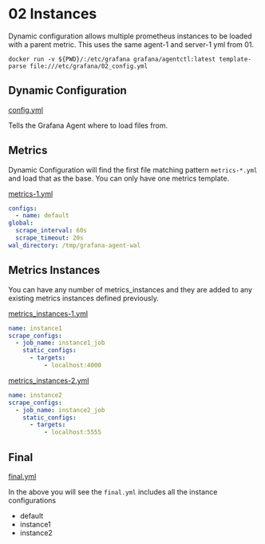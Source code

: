 # 02 Instances

Dynamic configuration allows multiple prometheus instances to be loaded with a parent metric. This uses
the same agent-1 and server-1 yml from 01.

`docker run -v ${PWD}/:/etc/grafana grafana/agentctl:latest template-parse file:///etc/grafana/02_config.yml`

## Dynamic Configuration

[config.yml](02_config.yml)

Tells the Grafana Agent where to load files from.

## Metrics

Dynamic Configuration will find the first file matching pattern `metrics-*.yml` and load that as the base. You can only have one metrics template.

[metrics-1.yml](02_assets/metrics-1.yml)

```yaml
configs:
  - name: default
global:
  scrape_interval: 60s
  scrape_timeout: 20s
wal_directory: /tmp/grafana-agent-wal
```

## Metrics Instances

You can have any number of metrics_instances and they are added to any existing metrics instances defined previously.

[metrics_instances-1.yml](02_assets/metrics_instances-1.yml)

```yaml
name: instance1
scrape_configs:
  - job_name: instance1_job
    static_configs:
      - targets:
          - localhost:4000
```

[metrics_instances-2.yml](02_assets/metrics_instances-2.yml)

```yaml
name: instance2
scrape_configs:
  - job_name: instance2_job
    static_configs:
      - targets:
          - localhost:5555
```

## Final

[final.yml](01_assets/final.yml)

In the above you will see the `final.yml` includes all the instance configurations
- default
- instance1
- instance2

